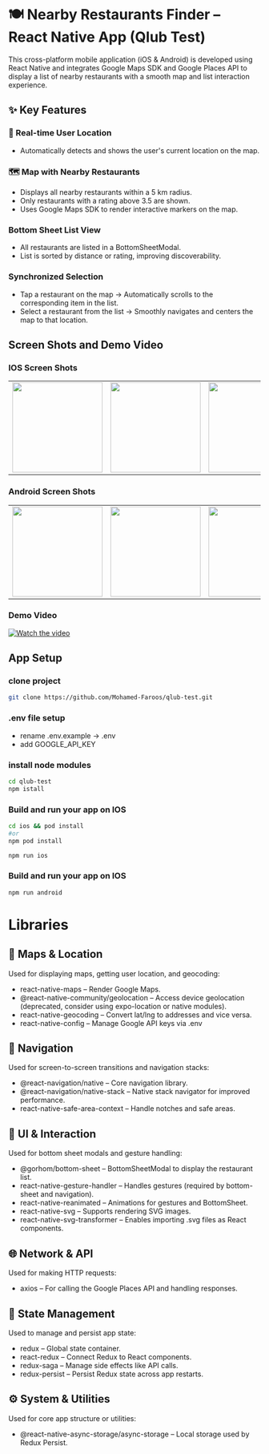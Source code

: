 # 🍽️ Nearby Restaurants Finder – React Native App (Qlub Test)

This cross-platform mobile application (iOS & Android) is developed using React Native and integrates Google Maps SDK and Google Places API to display a list of nearby restaurants with a smooth map and list interaction experience.

## ✨ Key Features
### 📍 Real-time User Location
- Automatically detects and shows the user's current location on the map.

### 🗺️ Map with Nearby Restaurants
- Displays all nearby restaurants within a 5 km radius.
- Only restaurants with a rating above 3.5 are shown.
- Uses Google Maps SDK to render interactive markers on the map.

### Bottom Sheet List View
- All restaurants are listed in a BottomSheetModal.
- List is sorted by distance or rating, improving discoverability.

### Synchronized Selection
- Tap a restaurant on the map → Automatically scrolls to the corresponding item in the list.
- Select a restaurant from the list → Smoothly navigates and centers the map to that location.

## Screen Shots and Demo Video

### IOS Screen Shots 

<table>
  <tr>
    <td><img src="https://drive.google.com/uc?export=view&id=1fhAxO_QG7CJJg83xE3pKe3MRViSLIDWn" width="180" /></td>
    <td><img src="https://drive.google.com/uc?export=view&id=1fhAxO_QG7CJJg83xE3pKe3MRViSLIDWn" width="180" /></td>
    <td><img src="https://drive.google.com/uc?export=view&id=1O48eYutgcnk2j-8UJuxrv-NTAUmTKyHF" width="180" /></td>
  </tr>
</table>

### Android Screen Shots

<table>
  <tr>
    <td><img src="https://drive.google.com/uc?export=view&id=13L835jhtsEqdbL2uNSaAYuUHdM8ETFR7" width="180" /></td>
    <td><img src="https://drive.google.com/uc?export=view&id=1PMLb4rcXN7jQtDDU51hxSPxqNIEnrk0G" width="180" /></td>
    <td><img src="https://drive.google.com/uc?export=view&id=1Hj5XTUr1P-ZBmAcKAbo1ZhyxjySuWm93" width="180" /></td>
  </tr>
</table>

### Demo Video

[![Watch the video](https://drive.google.com/uc?export=view&id=1ZIMpSsxiA6xN7ur2oF4x7mpV0QJTggb-)](https://drive.google.com/file/d/1-bqsPfX_fE4QwrEX2uhCbblqe--5AiOU/view)

##  App Setup

### clone project
```sh
git clone https://github.com/Mohamed-Faroos/qlub-test.git

```

### .env file setup
- rename .env.example -> .env  
- add GOOGLE_API_KEY

### install node modules
```sh
cd qlub-test
npm istall

```

### Build and run your app on IOS
```sh
cd ios && pod install
#or
npm pod install

npm run ios
```

### Build and run your app on IOS
```sh
npm run android
```

# Libraries

## 📍 Maps & Location
Used for displaying maps, getting user location, and geocoding:

- react-native-maps – Render Google Maps.
- @react-native-community/geolocation – Access device geolocation (deprecated, consider using expo-location or native modules).
- react-native-geocoding – Convert lat/lng to addresses and vice versa.
- react-native-config – Manage Google API keys via .env

## 🧭 Navigation
Used for screen-to-screen transitions and navigation stacks:

- @react-navigation/native – Core navigation library.
- @react-navigation/native-stack – Native stack navigator for improved performance.
- react-native-safe-area-context – Handle notches and safe areas.

## 🧾 UI & Interaction
Used for bottom sheet modals and gesture handling:

- @gorhom/bottom-sheet – BottomSheetModal to display the restaurant list.
- react-native-gesture-handler – Handles gestures (required by bottom-sheet and navigation).
- react-native-reanimated – Animations for gestures and BottomSheet.
- react-native-svg – Supports rendering SVG images.
- react-native-svg-transformer – Enables importing .svg files as React components.

## 🌐 Network & API
Used for making HTTP requests:

- axios – For calling the Google Places API and handling responses.

## 🧠 State Management
Used to manage and persist app state:

- redux – Global state container.
- react-redux – Connect Redux to React components.
- redux-saga – Manage side effects like API calls.
- redux-persist – Persist Redux state across app restarts.

## ⚙️ System & Utilities
Used for core app structure or utilities:

- @react-native-async-storage/async-storage – Local storage used by Redux Persist.


